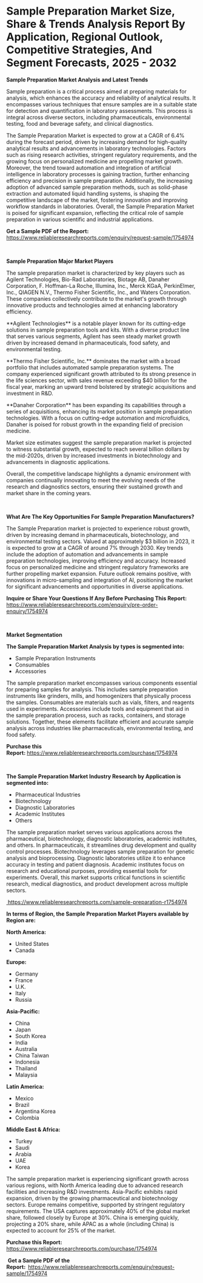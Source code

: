 <p><h1>Sample Preparation Market Size, Share & Trends Analysis Report By Application, Regional Outlook, Competitive Strategies, And Segment Forecasts, 2025 - 2032</h1></p><p><strong>Sample Preparation Market Analysis and Latest Trends</strong></p>
<p><p>Sample preparation is a critical process aimed at preparing materials for analysis, which enhances the accuracy and reliability of analytical results. It encompasses various techniques that ensure samples are in a suitable state for detection and quantification in laboratory assessments. This process is integral across diverse sectors, including pharmaceuticals, environmental testing, food and beverage safety, and clinical diagnostics.</p><p>The Sample Preparation Market is expected to grow at a CAGR of 6.4% during the forecast period, driven by increasing demand for high-quality analytical results and advancements in laboratory technologies. Factors such as rising research activities, stringent regulatory requirements, and the growing focus on personalized medicine are propelling market growth. Moreover, the trend toward automation and integration of artificial intelligence in laboratory processes is gaining traction, further enhancing efficiency and precision in sample preparation. Additionally, the increasing adoption of advanced sample preparation methods, such as solid-phase extraction and automated liquid handling systems, is shaping the competitive landscape of the market, fostering innovation and improving workflow standards in laboratories. Overall, the Sample Preparation Market is poised for significant expansion, reflecting the critical role of sample preparation in various scientific and industrial applications.</p></p>
<p><strong>Get a Sample PDF of the Report:&nbsp;</strong> <a href="https://www.reliableresearchreports.com/enquiry/request-sample/1754974?utm_campaign=3083&utm_medium=2&utm_source=Github&utm_content=ia&utm_term=13042025&utm_id=sample-preparation">https://www.reliableresearchreports.com/enquiry/request-sample/1754974</a></p>
<p>&nbsp;</p>
<p><strong>Sample Preparation Major Market Players</strong></p>
<p><p>The sample preparation market is characterized by key players such as Agilent Technologies, Bio-Rad Laboratories, Biotage AB, Danaher Corporation, F. Hoffman-La Roche, Illumina, Inc., Merck KGaA, PerkinElmer, Inc., QIAGEN N.V., Thermo Fisher Scientific, Inc., and Waters Corporation. These companies collectively contribute to the market's growth through innovative products and technologies aimed at enhancing laboratory efficiency.</p><p>**Agilent Technologies** is a notable player known for its cutting-edge solutions in sample preparation tools and kits. With a diverse product line that serves various segments, Agilent has seen steady market growth driven by increased demand in pharmaceuticals, food safety, and environmental testing.</p><p>**Thermo Fisher Scientific, Inc.** dominates the market with a broad portfolio that includes automated sample preparation systems. The company experienced significant growth attributed to its strong presence in the life sciences sector, with sales revenue exceeding $40 billion for the fiscal year, marking an upward trend bolstered by strategic acquisitions and investment in R&D.</p><p>**Danaher Corporation** has been expanding its capabilities through a series of acquisitions, enhancing its market position in sample preparation technologies. With a focus on cutting-edge automation and microfluidics, Danaher is poised for robust growth in the expanding field of precision medicine.</p><p>Market size estimates suggest the sample preparation market is projected to witness substantial growth, expected to reach several billion dollars by the mid-2020s, driven by increased investments in biotechnology and advancements in diagnostic applications.</p><p>Overall, the competitive landscape highlights a dynamic environment with companies continually innovating to meet the evolving needs of the research and diagnostics sectors, ensuring their sustained growth and market share in the coming years.</p></p>
<p>&nbsp;</p>
<p><strong>What Are The Key Opportunities For Sample Preparation Manufacturers?</strong></p>
<p><p>The Sample Preparation market is projected to experience robust growth, driven by increasing demand in pharmaceuticals, biotechnology, and environmental testing sectors. Valued at approximately $3 billion in 2023, it is expected to grow at a CAGR of around 7% through 2030. Key trends include the adoption of automation and advancements in sample preparation technologies, improving efficiency and accuracy. Increased focus on personalized medicine and stringent regulatory frameworks are further propelling market expansion. Future outlook remains positive, with innovations in micro-sampling and integration of AI, positioning the market for significant advancements and opportunities in diverse applications.</p></p>
<p><strong>Inquire or Share Your Questions If Any Before Purchasing This Report:</strong> <a href="https://www.reliableresearchreports.com/enquiry/pre-order-enquiry/1754974?utm_campaign=3083&utm_medium=2&utm_source=Github&utm_content=ia&utm_term=13042025&utm_id=sample-preparation">https://www.reliableresearchreports.com/enquiry/pre-order-enquiry/1754974</a></p>
<p>&nbsp;</p>
<p><strong>Market Segmentation</strong></p>
<p><strong>The Sample Preparation Market Analysis by types is segmented into:</strong></p>
<p><ul><li>Sample Preparation Instruments</li><li>Consumables</li><li>Accessories</li></ul></p>
<p><p>The sample preparation market encompasses various components essential for preparing samples for analysis. This includes sample preparation instruments like grinders, mills, and homogenizers that physically process the samples. Consumables are materials such as vials, filters, and reagents used in experiments. Accessories include tools and equipment that aid in the sample preparation process, such as racks, containers, and storage solutions. Together, these elements facilitate efficient and accurate sample analysis across industries like pharmaceuticals, environmental testing, and food safety.</p></p>
<p><strong>Purchase this Report:&nbsp;</strong><a href="https://www.reliableresearchreports.com/purchase/1754974?utm_campaign=3083&utm_medium=2&utm_source=Github&utm_content=ia&utm_term=13042025&utm_id=sample-preparation">https://www.reliableresearchreports.com/purchase/1754974</a></p>
<p>&nbsp;</p>
<p><strong>The Sample Preparation Market Industry Research by Application is segmented into:</strong></p>
<p><ul><li>Pharmaceutical Industries</li><li>Biotechnology</li><li>Diagnostic Laboratories</li><li>Academic Institutes</li><li>Others</li></ul></p>
<p><p>The sample preparation market serves various applications across the pharmaceutical, biotechnology, diagnostic laboratories, academic institutes, and others. In pharmaceuticals, it streamlines drug development and quality control processes. Biotechnology leverages sample preparation for genetic analysis and bioprocessing. Diagnostic laboratories utilize it to enhance accuracy in testing and patient diagnosis. Academic institutes focus on research and educational purposes, providing essential tools for experiments. Overall, this market supports critical functions in scientific research, medical diagnostics, and product development across multiple sectors.</p></p>
<p><a href="https://www.reliableresearchreports.com/sample-preparation-r1754974?utm_campaign=3083&utm_medium=2&utm_source=Github&utm_content=ia&utm_term=13042025&utm_id=sample-preparation">&nbsp;https://www.reliableresearchreports.com/sample-preparation-r1754974</a></p>
<p><strong>In terms of Region, the Sample Preparation Market Players available by Region are:</strong></p>
<p>
    <p> <strong> North America: </strong>
        <ul>
            <li>United States</li>
            <li>Canada</li>
        </ul>
        </p> 
    <p> <strong> Europe: </strong>
        <ul>
            <li>Germany</li>
            <li>France</li>
            <li>U.K.</li>
            <li>Italy</li>
            <li>Russia</li>
        </ul>
        </p> 
    <p> <strong> Asia-Pacific: </strong>
        <ul>
            <li>China</li>
            <li>Japan</li>
            <li>South Korea</li>
            <li>India</li>
            <li>Australia</li>
            <li>China Taiwan</li>
            <li>Indonesia</li>
            <li>Thailand</li>
            <li>Malaysia</li>
        </ul>
        </p> 
    <p> <strong> Latin America: </strong>
        <ul>
            <li>Mexico</li>
            <li>Brazil</li>
            <li>Argentina Korea</li>
            <li>Colombia</li>
        </ul>
        </p> 
    <p> <strong> Middle East & Africa: </strong>
        <ul>
            <li>Turkey</li>
            <li>Saudi</li>
            <li>Arabia</li>
            <li>UAE</li>
            <li>Korea</li>
        </ul>
    </p>
    </p>
<p><p>The sample preparation market is experiencing significant growth across various regions, with North America leading due to advanced research facilities and increasing R&D investments. Asia-Pacific exhibits rapid expansion, driven by the growing pharmaceutical and biotechnology sectors. Europe remains competitive, supported by stringent regulatory requirements. The USA captures approximately 40% of the global market share, followed closely by Europe at 30%. China is emerging quickly, projecting a 20% share, while APAC as a whole (including China) is expected to account for 25% of the market.</p></p>
<p><strong>Purchase this Report: </strong><a href="https://www.reliableresearchreports.com/purchase/1754974?utm_campaign=3083&utm_medium=2&utm_source=Github&utm_content=ia&utm_term=13042025&utm_id=sample-preparation">https://www.reliableresearchreports.com/purchase/1754974</a></p>
<p>&nbsp;<strong>Get a Sample PDF of the Report:&nbsp;&nbsp;</strong><a href="https://www.reliableresearchreports.com/enquiry/request-sample/1754974?utm_campaign=3083&utm_medium=2&utm_source=Github&utm_content=ia&utm_term=13042025&utm_id=sample-preparation">https://www.reliableresearchreports.com/enquiry/request-sample/1754974</a></p>
<p><strong></strong></p>
<p><p></p><p></p><p></p></p>